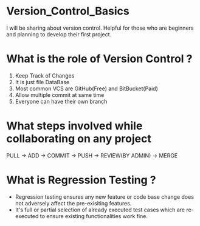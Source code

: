 # Version_Control_Basics
I will be sharing about version control. Helpful for those who are beginners and planning to develop their first project.



# What is the role of Version Control ?
1. Keep Track of Changes
2. It is just file DataBase
3. Most common VCS are GitHub(Free) and BitBucket(Paid)
4. Allow multiple commit at same time
5. Everyone can have their own branch

# What steps involved while collaborating on any project

PULL ->  ADD -> COMMIT -> PUSH -> REVIEW(BY ADMIN) -> MERGE

# What is Regression Testing ?

- Regression testing ensures any new feature or code base change does not adversely affect the pre-exisiting features.
- It's full or partial selection of already executed test cases which are re-executed to ensure existing functionalities work fine.

